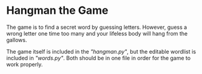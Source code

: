 # Hangman the Game
The game is to find a secret word by guessing letters. However, guess a wrong letter one time too many and your lifeless body will hang from the gallows.

The game itself is included in the *"hangman.py"*, but the editable wordlist is included in *"words.py"*. Both should be in one file in order for the game to work properly.

